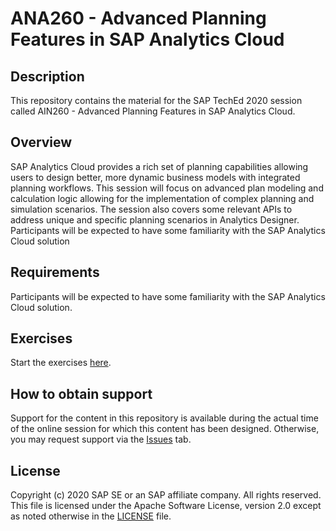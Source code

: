 # ANA260 - Advanced Planning Features in SAP Analytics Cloud

## Description

This repository contains the material for the SAP TechEd 2020 session called AIN260 - Advanced Planning Features in SAP Analytics Cloud. 

## Overview

SAP Analytics Cloud provides a rich set of planning capabilities allowing users to design better, more dynamic business models with integrated planning workflows.  This session will focus on advanced plan modeling and calculation logic allowing for the implementation of complex planning and simulation scenarios.
The session also covers some relevant APIs to address unique and specific planning scenarios in Analytics Designer.
Participants will be expected to have some familiarity with the SAP Analytics Cloud solution

## Requirements

Participants will be expected to have some familiarity with the SAP Analytics Cloud solution.

## Exercises
Start the exercises [here](exercises/AIN260.pdf).
    

## How to obtain support

Support for the content in this repository is available during the actual time of the online session for which this content has been designed. Otherwise, you may request support via the [Issues](../../issues) tab.

## License
Copyright (c) 2020 SAP SE or an SAP affiliate company. All rights reserved. This file is licensed under the Apache Software License, version 2.0 except as noted otherwise in the [LICENSE](LICENSES/Apache-2.0.txt) file.
